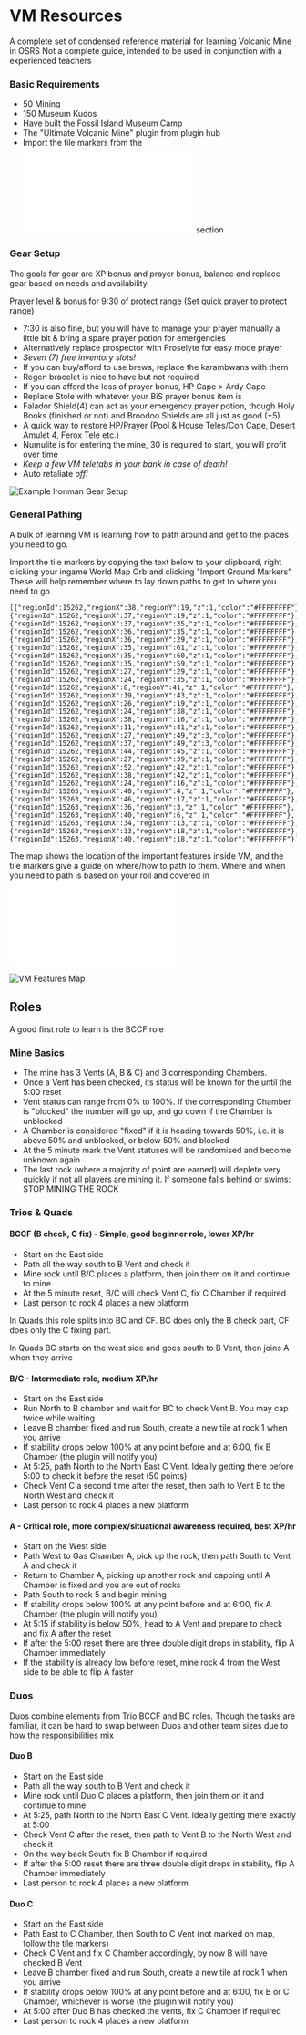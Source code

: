 # VM Resources
A complete set of condensed reference material for learning Volcanic Mine in OSRS
Not a complete guide, intended to be used in conjunction with a experienced teachers

### Basic Requirements
- 50 Mining
- 150 Museum Kudos
- Have built the Fossil Island Museum Camp
- The "Ultimate Volcanic Mine" plugin from plugin hub
- Import the tile markers from the ![General Pathing](README.md#general-pathing) section

### Gear Setup
The goals for gear are XP bonus and prayer bonus, balance and replace gear based on needs and availability.

Prayer level & bonus for 9:30 of protect range (Set quick prayer to protect range)
- 7:30 is also fine, but you will have to manage your prayer manually a little bit & bring a spare prayer potion for emergencies
- Alternatively replace prospector with Proselyte for easy mode prayer
- _*Seven (7) free inventory slots!*_
- If you can buy/afford to use brews, replace the karambwans with them
- Regen bracelet is nice to have but not required
- If you can afford the loss of prayer bonus, HP Cape > Ardy Cape
- Replace Stole with whatever your BiS prayer bonus item is
- Falador Shield(4) can act as your emergency prayer potion, though Holy Books (finished or not) and Broodoo Shields are all just as good (+5)
- A quick way to restore HP/Prayer (Pool & House Teles/Con Cape, Desert Amulet 4, Ferox Tele etc.)
- Numulite is for entering the mine, 30 is required to start, you will profit over time
- *Keep a few VM teletabs in your bank in case of death!*
- Auto retaliate _off!_

![Example Ironman Gear Setup](Images/Gear.png)

### General Pathing
A bulk of learning VM is learning how to path around and get to the places you need to go.

Import the tile markers by copying the text below to your clipboard, right clicking your ingame World Map Orb and clicking "Import Ground Markers"
These will help remember where to lay down paths to get to where you need to go
```
[{"regionId":15262,"regionX":38,"regionY":19,"z":1,"color":"#FFFFFFFF"},{"regionId":15262,"regionX":37,"regionY":19,"z":1,"color":"#FFFFFFFF"},
{"regionId":15262,"regionX":37,"regionY":35,"z":1,"color":"#FFFFFFFF"},{"regionId":15262,"regionX":36,"regionY":35,"z":1,"color":"#FFFFFFFF"},{"regionId":15262,"regionX":36,"regionY":29,"z":1,"color":"#FFFFFFFF"},{"regionId":15262,"regionX":35,"regionY":61,"z":1,"color":"#FFFFFFFF"},
{"regionId":15262,"regionX":35,"regionY":60,"z":1,"color":"#FFFFFFFF"},{"regionId":15262,"regionX":35,"regionY":59,"z":1,"color":"#FFFFFFFF"},
{"regionId":15262,"regionX":27,"regionY":29,"z":1,"color":"#FFFFFFFF"},{"regionId":15262,"regionX":24,"regionY":35,"z":1,"color":"#FFFFFFFF"},
{"regionId":15262,"regionX":8,"regionY":41,"z":1,"color":"#FFFFFFFF"},{"regionId":15262,"regionX":19,"regionY":43,"z":1,"color":"#FFFFFFFF"},
{"regionId":15262,"regionX":26,"regionY":19,"z":1,"color":"#FFFFFFFF"},{"regionId":15262,"regionX":24,"regionY":38,"z":1,"color":"#FFFFFFFF"},
{"regionId":15262,"regionX":38,"regionY":16,"z":1,"color":"#FFFFFFFF"},{"regionId":15262,"regionX":11,"regionY":41,"z":1,"color":"#FFFFFFFF"},
{"regionId":15262,"regionX":27,"regionY":49,"z":3,"color":"#FFFFFFFF"},{"regionId":15262,"regionX":37,"regionY":49,"z":3,"color":"#FFFFFFFF"},
{"regionId":15262,"regionX":44,"regionY":45,"z":1,"color":"#FFFFFFFF"},{"regionId":15262,"regionX":27,"regionY":39,"z":1,"color":"#FFFFFFFF"},
{"regionId":15262,"regionX":52,"regionY":42,"z":1,"color":"#FFFFFFFF"},{"regionId":15262,"regionX":38,"regionY":42,"z":1,"color":"#FFFFFFFF"},
{"regionId":15262,"regionX":24,"regionY":16,"z":1,"color":"#FFFFFFFF"},{"regionId":15263,"regionX":40,"regionY":4,"z":1,"color":"#FFFFFFFF"},
{"regionId":15263,"regionX":46,"regionY":17,"z":1,"color":"#FFFFFFFF"},{"regionId":15263,"regionX":36,"regionY":3,"z":1,"color":"#FFFFFFFF"},
{"regionId":15263,"regionX":40,"regionY":6,"z":1,"color":"#FFFFFFFF"},{"regionId":15263,"regionX":34,"regionY":13,"z":1,"color":"#FFFFFFFF"},
{"regionId":15263,"regionX":33,"regionY":18,"z":1,"color":"#FFFFFFFF"},{"regionId":15263,"regionX":40,"regionY":18,"z":1,"color":"#FFFFFFFF"}]
```

The map shows the location of the important features inside VM, and the tile markers give a guide on where/how to path to them.
Where and when you need to path is based on your roll and covered in ![Roles](README.md#roles)

![VM Features Map](Images/Map.png)

## Roles
A good first role to learn is the BCCF role

### Mine Basics
- The mine has 3 Vents (A, B & C) and 3 corresponding Chambers.
- Once a Vent has been checked, its status will be known for the until the 5:00 reset
- Vent status can range from 0% to 100%. If the corresponding Chamber is "blocked" the number will go up, and go down if the Chamber is unblocked
- A Chamber is considered "fixed" if it is heading towards 50%, i.e. it is above 50% and unblocked, or below 50% and blocked
- At the 5 minute mark the Vent statuses will be randomised and become unknown again
- The last rock (where a majority of point are earned) will deplete very quickly if not all players are mining it. If someone falls behind or swims: STOP MINING THE ROCK

### Trios & Quads
#### BCCF (B check, C fix) - Simple, good beginner role, lower XP/hr
- Start on the East side
- Path all the way south to B Vent and check it
- Mine rock until B/C places a platform, then join them on it and continue to mine
- At the 5 minute reset, B/C will check Vent C, fix C Chamber if required
- Last person to rock 4 places a new platform

In Quads this role splits into BC and CF. BC does only the B check part, CF does only the C fixing part.

In Quads BC starts on the west side and goes south to B Vent, then joins A when they arrive
#### B/C - Intermediate role, medium XP/hr
- Start on the East side
- Run North to B chamber and wait for BC to check Vent B. You may cap twice while waiting
- Leave B chamber fixed and run South, create a new tile at rock 1 when you arrive
- If stability drops below 100% at any point before and at 6:00, fix B Chamber (the plugin will notify you)
- At 5:25, path North to the North East C Vent. Ideally getting there before 5:00 to check it before the reset (50 points)
- Check Vent C a second time after the reset, then path to Vent B to the North West and check it
- Last person to rock 4 places a new platform
#### A - Critical role, more complex/situational awareness required, best XP/hr
- Start on the West side
- Path West to Gas Chamber A, pick up the rock, then path South to Vent A and check it
- Return to Chamber A, picking up another rock and capping until A Chamber is fixed and you are out of rocks
- Path South to rock 5 and begin mining
- If stability drops below 100% at any point before and at 6:00, fix A Chamber (the plugin will notify you)
- At 5:15 if stability is below 50%, head to A Vent and prepare to check and fix A after the reset
- If after the 5:00 reset there are three double digit drops in stability, flip A Chamber immediately
- If the stability is already low before reset, mine rock 4 from the West side to be able to flip A faster

### Duos
Duos combine elements from Trio BCCF and BC roles.
Though the tasks are familiar, it can be hard to swap between Duos and other team sizes due to how the responsibilities mix

#### Duo B
- Start on the East side
- Path all the way south to B Vent and check it
- Mine rock until Duo C places a platform, then join them on it and continue to mine
- At 5:25, path North to the North East C Vent. Ideally getting there exactly at 5:00
- Check Vent C after the reset, then path to Vent B to the North West and check it
- On the way back South fix B Chamber if required
- If after the 5:00 reset there are three double digit drops in stability, flip A Chamber immediately
- Last person to rock 4 places a new platform

#### Duo C
- Start on the East side
- Path East to C Chamber, then South to C Vent (not marked on map, follow the tile markers)
- Check C Vent and fix C Chamber accordingly, by now B will have checked B Vent
- Leave B chamber fixed and run South, create a new tile at rock 1 when you arrive
- If stability drops below 100% at any point before and at 6:00, fix B or C Chamber, whichever is worse (the plugin will notify you)
- At 5:00 after Duo B has checked the vents, fix C Chamber if required
- Last person to rock 4 places a new platform
